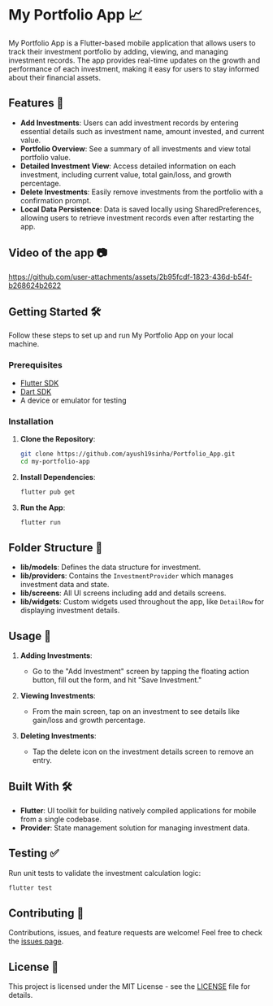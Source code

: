 # My Portfolio App 📈

My Portfolio App is a Flutter-based mobile application that allows users to track their investment portfolio by adding, viewing, and managing investment records. The app provides real-time updates on the growth and performance of each investment, making it easy for users to stay informed about their financial assets.

## Features 🚀

- **Add Investments**: Users can add investment records by entering essential details such as investment name, amount invested, and current value.
- **Portfolio Overview**: See a summary of all investments and view total portfolio value.
- **Detailed Investment View**: Access detailed information on each investment, including current value, total gain/loss, and growth percentage.
- **Delete Investments**: Easily remove investments from the portfolio with a confirmation prompt.
- **Local Data Persistence**: Data is saved locally using SharedPreferences, allowing users to retrieve investment records even after restarting the app.

## Video of the app 📷



https://github.com/user-attachments/assets/2b95fcdf-1823-436d-b54f-b268624b2622




## Getting Started 🛠️

Follow these steps to set up and run My Portfolio App on your local machine.

### Prerequisites

- [Flutter SDK](https://flutter.dev/docs/get-started/install)
- [Dart SDK](https://dart.dev/get-dart)
- A device or emulator for testing

### Installation

1. **Clone the Repository**:
   ```bash
   git clone https://github.com/ayush19sinha/Portfolio_App.git
   cd my-portfolio-app
   ```

2. **Install Dependencies**:
   ```bash
   flutter pub get
   ```

3. **Run the App**:
   ```bash
   flutter run
   ```

## Folder Structure 📂

- **lib/models**: Defines the data structure for investment.
- **lib/providers**: Contains the `InvestmentProvider` which manages investment data and state.
- **lib/screens**: All UI screens including add and details screens.
- **lib/widgets**: Custom widgets used throughout the app, like `DetailRow` for displaying investment details.

## Usage 📝

1. **Adding Investments**:
   - Go to the "Add Investment" screen by tapping the floating action button, fill out the form, and hit "Save Investment."
   
2. **Viewing Investments**:
   - From the main screen, tap on an investment to see details like gain/loss and growth percentage.

3. **Deleting Investments**:
   - Tap the delete icon on the investment details screen to remove an entry.

## Built With 🛠️

- **Flutter**: UI toolkit for building natively compiled applications for mobile from a single codebase.
- **Provider**: State management solution for managing investment data.

## Testing ✅

Run unit tests to validate the investment calculation logic:

```bash
flutter test
```

## Contributing 🤝

Contributions, issues, and feature requests are welcome! Feel free to check the [issues page](https://github.com/ayush19sinha/Portfolio_App/issues).

## License 📄

This project is licensed under the MIT License - see the [LICENSE](LICENSE) file for details.
